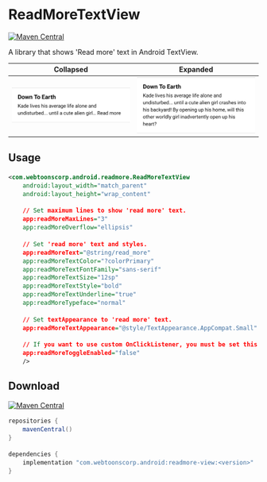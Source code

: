 # ReadMoreTextView

[![Maven Central](https://img.shields.io/maven-central/v/com.webtoonscorp.android/readmore-view)](https://search.maven.org/search?q=g:com.webtoonscorp.android)

A library that shows 'Read more' text in Android TextView.

| Collapsed                               | Expanded                              |
| --------------------------------------- | ------------------------------------- |
| <img width="300" src="collapsed.png" /> | <img width="300" src="expanded.png" /> |

## Usage

```xml
<com.webtoonscorp.android.readmore.ReadMoreTextView
    android:layout_width="match_parent"
    android:layout_height="wrap_content"

    // Set maximum lines to show 'read more' text.
    app:readMoreMaxLines="3"
    app:readMoreOverflow="ellipsis"

    // Set 'read more' text and styles.
    app:readMoreText="@string/read_more"
    app:readMoreTextColor="?colorPrimary"
    app:readMoreTextFontFamily="sans-serif"
    app:readMoreTextSize="12sp"
    app:readMoreTextStyle="bold"
    app:readMoreTextUnderline="true"
    app:readMoreTypeface="normal"

    // Set textAppearance to 'read more' text.
    app:readMoreTextAppearance="@style/TextAppearance.AppCompat.Small"

    // If you want to use custom OnClickListener, you must be set this attribute to false.
    app:readMoreToggleEnabled="false"
    />
```

## Download

[![Maven Central](https://img.shields.io/maven-central/v/com.webtoonscorp.android/readmore-view)](https://search.maven.org/search?q=g:com.webtoonscorp.android)

```groovy
repositories {
    mavenCentral()
}

dependencies {
    implementation "com.webtoonscorp.android:readmore-view:<version>"
}
```
